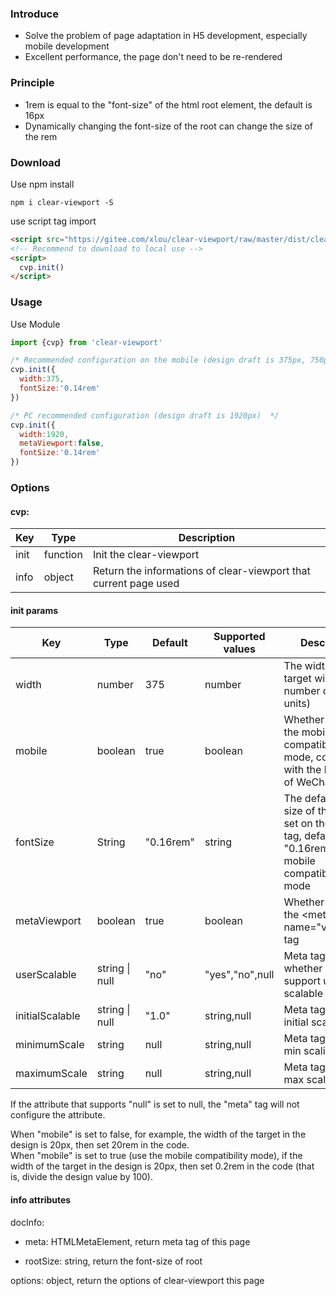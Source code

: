 ### Introduce
* Solve the problem of page adaptation in H5 development, especially mobile development
* Excellent performance, the page don't need to be re-rendered

### Principle
* 1rem is equal to the "font-size" of the html root element, the default is 16px
* Dynamically changing the font-size of the root can change the size of the rem

### Download

Use npm install

```shell
npm i clear-viewport -S
```

use script tag import

```html
<script src="https://gitee.com/xlou/clear-viewport/raw/master/dist/clear-viewport.min.js"></script>
<!-- Recommend to download to local use -->
<script>
  cvp.init()
</script>
```

### Usage

Use Module

```javascript
import {cvp} from 'clear-viewport'

/* Recommended configuration on the mobile (design draft is 375px, 750px is the same) */
cvp.init({
  width:375,
  fontSize:'0.14rem'
})

/* PC recommended configuration (design draft is 1920px)  */
cvp.init({
  width:1920,
  metaViewport:false,
  fontSize:'0.14rem'
})
```

### Options

#### cvp:

|Key|Type|Description|
|----|----|----|
|init|function|Init the clear-viewport|
|info|object|Return the informations of clear-viewport that current page used|

#### init params

|Key|Type|Default|Supported values|Description|
|----|----|----|----|----|
|width|number|375|number|The width of the target window (the number of window units)|
|mobile|boolean|true|boolean|Whether to open the mobile compatibility mode, compatible with the browsers of WeChat and QQ|
|fontSize|String|"0.16rem"|string|The default font-size of the page, set on the body tag, defaults to "0.16rem" in mobile compatibility mode|
|metaViewport|boolean|true|boolean|Whether to use the \<meta name="viewport"> tag|
|userScalable|string \| null|"no"|"yes","no",null|Meta tag related, whether to support user scalable|
|initialScalable|string \| null|"1.0"|string,null|Meta tag related, initial scaling value|
|minimumScale|string|null|string,null|Meta tag related, min scaling value|
|maximumScale|string|null|string,null|Meta tag related, max scaling value|

If the attribute that supports "null" is set to null, the "meta" tag will not configure the attribute.

When "mobile" is set to false, for example, the width of the target in the design is 20px, then set 20rem in the code.  
When "mobile" is set to true (use the mobile compatibility mode), if the width of the target in the design is 20px, then set 0.2rem in the code (that is, divide the design value by 100).

#### info attributes

docInfo:

* meta: HTMLMetaElement, return meta tag of this page

* rootSize: string, return the font-size of root

options: object, return the options of clear-viewport this page
